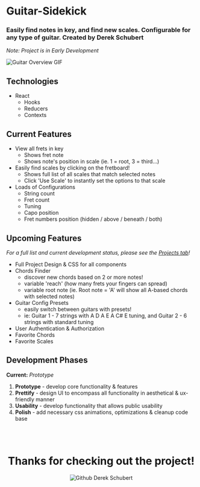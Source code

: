 # Guitar-Sidekick
### Easily find notes in key, and find new scales. Configurable for any type of guitar. Created by Derek Schubert

_Note: Project is in Early Development_

![Guitar Overview GIF](https://firebasestorage.googleapis.com/v0/b/derekschubert-1e55f.appspot.com/o/github-resources%2Fguitar%2Foverview.gif?alt=media&token=a93ca91a-24d6-4ce7-a635-c0f6e66d7f6d "Guitar Overview")

## Technologies
* React
  * Hooks
  * Reducers
  * Contexts

## Current Features
* View all frets in key
  * Shows fret note
  * Shows note's position in scale (ie. 1 = root, 3 = third...)
* Easily find scales by clicking on the fretboard!
  * Shows full list of all scales that match selected notes
  * Click 'Use Scale' to instantly set the options to that scale
* Loads of Configurations
  * String count
  * Fret count
  * Tuning
  * Capo position
  * Fret numbers position (hidden / above / beneath / both)

## Upcoming Features
*For a full list and current development status, please see the [Projects tab](https://github.com/derekschubert/trello/projects/1 "Trello Project Board")!*
* Full Project Design & CSS for all components
* Chords Finder
  * discover new chords based on 2 or more notes!
  * variable 'reach' (how many frets your fingers can spread)
  * variable root note (ie. Root note = 'A' will show all A-based chords with selected notes)
* Guitar Config Presets
  * easily switch between guitars with presets!
  * ie: Guitar 1 - 7 strings with A D A E A C# E tuning, and Guitar 2 - 6 strings with standard tuning
* User Authentication & Authorization
* Favorite Chords
* Favorite Scales

## Development Phases
**Current:** _Prototype_
1. **Prototype** - develop core functionality & features
1. **Prettify** - design UI to encompass all functionality in aesthetical & ux-friendly manner
1. **Usability** - develop functionality that allows public usability
1. **Polish** - add necessary css animations, optimizations & cleanup code base

<div align="center">
  <br /><br />
  <h1>Thanks for checking out the project!</h1>
  <img src="https://firebasestorage.googleapis.com/v0/b/derekschubert-1e55f.appspot.com/o/github-resources%2FGithub%20Logo.png?alt=media&token=0a11a654-6c4a-4421-ad09-292d7cc2aa4c" alt="Github Derek Schubert" title="Thank you <3"/>
</div>

